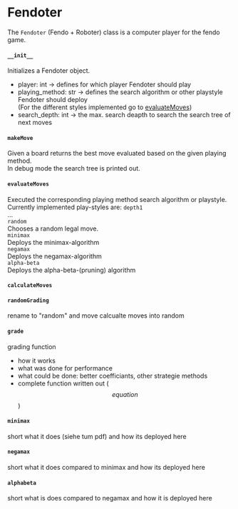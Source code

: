 # Fendoter

The `Fendoter` (Fendo + Roboter) class is a computer player for the fendo game.  

#### `__init__`  
Initializes a Fendoter object.
- player: int -> defines for which player Fendoter should play
- playing_method: str -> defines the search algorithm or other playstyle Fendoter should deploy  
(For the different styles implemented go to [evaluateMoves](#evaluatemoves))
- search_depth: int -> the max. search deapth to search the search tree of next moves

#### `makeMove`
Given a board returns the best move evaluated based on the given playing method.  
In debug mode the search tree is printed out.

#### `evaluateMoves`
Executed the corresponding playing method search algorithm or playstyle.  
Currently implemented play-styles are:
`depth1`  
...  
`random`  
Chooses a random legal move.  
`minimax`  
Deploys the minimax-algorithm  
`negamax`  
Deploys the negamax-algorithm  
`alpha-beta`  
Deploys the alpha-beta-(pruning) algorithm  

#### `calculateMoves`

#### `randomGrading`
rename to "random" and move calcualte moves into random

#### `grade`
grading function
- how it works
- what was done for performance
- what could be done: better coefficiants, other strategie methods
- complete function written out ($$equation$$)

#### `minimax`
short what it does (siehe tum pdf)
and how its deployed here

#### `negamax`
short what it does compared to minimax
and how its deployed here

#### `alphabeta`
short what is does compared to negamax
and how it is deployed here